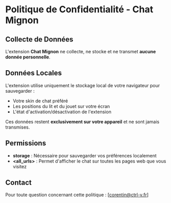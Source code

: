 # Politique de Confidentialité - Chat Mignon

## Collecte de Données

L'extension **Chat Mignon** ne collecte, ne stocke et ne transmet **aucune donnée personnelle**.

## Données Locales

L'extension utilise uniquement le stockage local de votre navigateur pour sauvegarder :
- Votre skin de chat préféré
- Les positions du lit et du jouet sur votre écran
- L'état d'activation/désactivation de l'extension

Ces données restent **exclusivement sur votre appareil** et ne sont jamais transmises.

## Permissions

- **storage** : Nécessaire pour sauvegarder vos préférences localement
- **<all_urls>** : Permet d'afficher le chat sur toutes les pages web que vous visitez

## Contact

Pour toute question concernant cette politique : [corentin@ctrl-v.fr]
